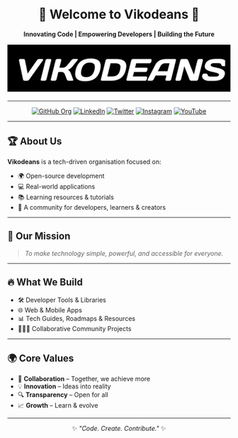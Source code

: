 <div align="center">

# 🌌 Welcome to **Vikodeans** 🚀  
**Innovating Code | Empowering Developers | Building the Future**

![Banner](https://raw.githubusercontent.com/vikodeans/.github/main/assets/short-vikodeans.png)

---

[![GitHub Org](https://img.shields.io/badge/GitHub-Vikodeans-181717?style=for-the-badge&logo=github)](https://github.com/vikodeans)
[![LinkedIn](https://img.shields.io/badge/LinkedIn-Connect_Now-0A66C2?style=for-the-badge&logo=linkedin)](https://www.linkedin.com/in/vikodeans)
[![Twitter](https://img.shields.io/badge/Twitter-Follow-1DA1F2?style=for-the-badge&logo=twitter)](https://x.com/vikodeans)
[![Instagram](https://img.shields.io/badge/Instagram-Follow-E4405F?style=for-the-badge&logo=instagram)](https://instagram.com/vikodeans)
[![YouTube](https://img.shields.io/badge/YouTube-Subscribe-FF0000?style=for-the-badge&logo=youtube)](https://youtube.com/@vikodeans)

</div>

---

## 🏆 About Us
**Vikodeans** is a tech-driven organisation focused on:
- 🌍 Open-source development  
- 💻 Real-world applications  
- 📚 Learning resources & tutorials  
- 🤝 A community for developers, learners & creators  

---

## 🎯 Our Mission
> *To make technology simple, powerful, and accessible for everyone.*  

---

## 🔥 What We Build
- 🛠️ Developer Tools & Libraries  
- 🌐 Web & Mobile Apps  
- 📊 Tech Guides, Roadmaps & Resources  
- 🧑‍🤝‍🧑 Collaborative Community Projects  

---

## 🌍 Core Values
- 🤝 **Collaboration** – Together, we achieve more  
- 💡 **Innovation** – Ideas into reality  
- 🔍 **Transparency** – Open for all  
- 📈 **Growth** – Learn & evolve  

---

<div align="center">

✨ *"Code. Create. Contribute."* ✨  

</div>
